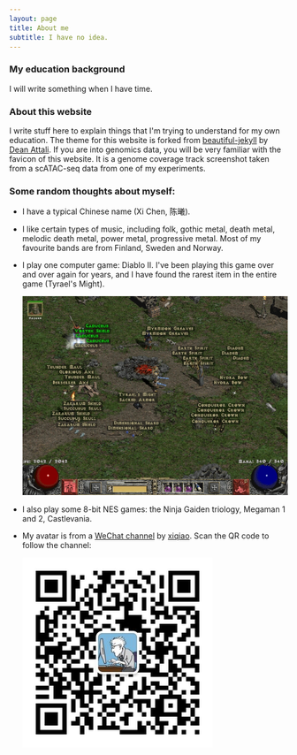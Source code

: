 ```yaml
---
layout: page
title: About me
subtitle: I have no idea.
---
```


### My education background

I will write something when I have time.

### About this website

I write stuff here to explain things that I'm trying to understand for my own education. The theme for this website is forked from [beautiful-jekyll](https://github.com/daattali/beautiful-jekyll) by [Dean Attali](https://deanattali.com/). If you are into genomics data, you will be very familiar with the favicon of this website. It is a genome coverage track screenshot taken from a scATAC-seq data from one of my experiments.

### Some random thoughts about myself:

- I have a typical Chinese name (Xi Chen, 陈曦).  

- I like certain types of music, including folk, gothic metal, death metal, melodic death metal, power metal, progressive metal. Most of my favourite bands are from Finland, Sweden and Norway.  

- I play one computer game: Diablo II. I've been playing this game over and over again for years, and I have found the rarest item in the entire game (Tyrael's Might).  
  
  ![](/img/tyrael's_might.jpg)
  
- I also play some 8-bit NES games: the Ninja Gaiden triology, Megaman 1 and 2, Castlevania.  

- My avatar is from a [WeChat channel](http://blog.xiqiao.info/category/programmers) by [xiqiao](http://blog.xiqiao.info/about). Scan the QR code to follow the channel:  
  
  ![](/img/qrcode_for_gh_3a770c0bc91e_344.jpg)
